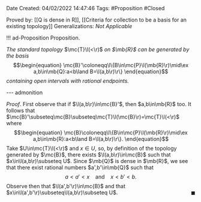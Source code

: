 <br />
<br />

Date Created: 04/02/2022 14:47:46
Tags: #Proposition #Closed 

Proved by: [[Q is dense in R]], [[Criteria for collection to be a basis for an existing topology]]
Generalizations: _Not Applicable_

!!! ad-Proposition Proposition.

_The standard topology_ $\mc{T}\l(<\r)$ _on $\mb{R}$ can be generated by the basis_
$$\begin{equation}
    \mc{B}'\coloneqq\l\{B\in\mc{P}\l(\mb{R}\r)\mid\ex a,b\in\mb{Q}:a<b\land B=\l(a,b\r)\r\}
\end{equation}$$
_containing open intervals with rational endpoints._

--- admonition

_Proof_. First observe that if $\l(a,b\r)\in\mc{B}'$, then $a,b\in\mb{R}$ too. It follows that $\mc{B}'\subseteq\mc{B}\subseteq\mc{T}\l(\mc{B}\r)=\mc{T}\l(<\r)$ where
$$\begin{equation}
    \mc{B}\coloneqq\l\{B\in\mc{P}\l(\mb{R}\r)\mid\ex a,b\in\mb{R}:a<b\land B=\l(a,b\r)\r\}.
\end{equation}$$
Take $U\in\mc{T}\l(<\r)$ and $x\in U$, so, by definition of the topology generated by $\mc{B}$, there exists $\l(a,b\r)\in\mc{B}$ such that $x\in\l(a,b\r)\subseteq U$. Since $\mb{Q}$ is dense in $\mb{R}$, we see that there exist rational numbers $a',b'\in\mb{Q}$ such that
$$\begin{equation}
    a<a'<x\ \ \ \ \textrm{and}\ \ \ \ x<b'<b.
\end{equation}$$
Observe then that $\l(a',b'\r)\in\mc{B}$ and that $x\in\l(a',b'\r)\subseteq\l(a,b\r)\subseteq U$.<span style="float:right;">$\blacksquare$</span>
